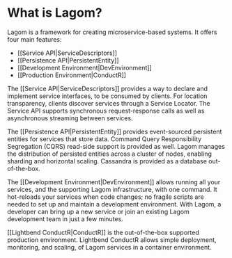 <!--- Copyright (C) 2009-2017 Lightbend Inc. <https://www.lightbend.com> -->
# What is Lagom?

Lagom is a framework for creating microservice-based systems. It offers four main features:

* [[Service API|ServiceDescriptors]]
* [[Persistence API|PersistentEntity]]
* [[Development Environment|DevEnvironment]]
* [[Production Environment|ConductR]]

The [[Service API|ServiceDescriptors]] provides a way to declare and implement service interfaces, to be consumed by clients. For location transparency, clients discover services through a Service Locator. The Service API supports synchronous request-response calls as well as asynchronous streaming between services.

The [[Persistence API|PersistentEntity]] provides event-sourced persistent entities for services that store data. Command Query Responsibility Segregation (CQRS) read-side support is provided as well. Lagom manages the distribution of persisted entities across a cluster of nodes, enabling sharding and horizontal scaling. Cassandra is provided as a database out-of-the-box.

The [[Development Environment|DevEnvironment]] allows running all your services, and the supporting Lagom infrastructure, with one command. It hot-reloads your services when code changes; no fragile scripts are needed to set up and maintain a development environment. With Lagom, a developer can bring up a new service or join an existing Lagom development team in just a few minutes.

[[Lightbend ConductR|ConductR]] is the out-of-the-box supported production environment. Lightbend ConductR allows simple deployment, monitoring, and scaling, of Lagom services in a container environment.
